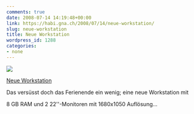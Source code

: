 ```yaml
---
comments: true
date: 2008-07-14 14:19:48+00:00
link: https://habi.gna.ch/2008/07/14/neue-workstation/
slug: neue-workstation
title: Neue Workstation
wordpress_id: 1288
categories:
- none
---
```



 [![](https://static.flickr.com/3074/2667216663_d0cb1e8df2_m.jpg)](https://www.flickr.com/photos/habi/2667216663/)
   

 
  [Neue Workstation](https://www.flickr.com/photos/habi/2667216663/)
    

 



Das versüsst doch das Ferienende ein wenig; eine neue Workstation mit  

8 GB RAM und 2 22''-Monitoren mit 1680x1050 Auflösung...
  

